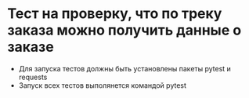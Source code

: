 # Тест на проверку, что по треку заказа можно получить данные о заказе
- Для запуска тестов должны быть установлены пакеты pytest и requests
- Запуск всех тестов выполянется командой pytest
